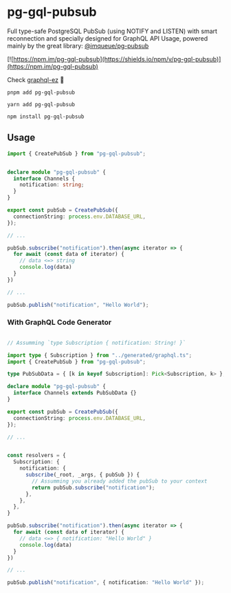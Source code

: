 # pg-gql-pubsub

Full type-safe PostgreSQL PubSub (using NOTIFY and LISTEN) with smart reconnection and specially designed for GraphQL API Usage, powered mainly by the great library: [@imqueue/pg-pubsub](https://github.com/imqueue/pg-pubsub)

[![https://npm.im/pg-gql-pubsub](https://shields.io/npm/v/pg-gql-pubsub)](https://npm.im/pg-gql-pubsub)

Check [graphql-ez](https://www.graphql-ez.com/) 💯

```
pnpm add pg-gql-pubsub
```

```
yarn add pg-gql-pubsub
```

```
npm install pg-gql-pubsub
```

## Usage

```ts
import { CreatePubSub } from "pg-gql-pubsub";


declare module "pg-gql-pubsub" {
  interface Channels {
    notification: string;
  }
}

export const pubSub = CreatePubSub({
  connectionString: process.env.DATABASE_URL,
});

// ...

pubSub.subscribe("notification").then(async iterator => {
  for await (const data of iterator) {
    // data <=> string
    console.log(data)
  }
})

// ...

pubSub.publish("notification", "Hello World");
```

### With GraphQL Code Generator


```ts

// Assumming `type Subscription { notification: String! }`

import type { Subscription } from "../generated/graphql.ts";
import { CreatePubSub } from "pg-gql-pubsub";

type PubSubData = { [k in keyof Subscription]: Pick<Subscription, k> };

declare module "pg-gql-pubsub" {
  interface Channels extends PubSubData {}
}

export const pubSub = CreatePubSub({
  connectionString: process.env.DATABASE_URL,
});

// ...


const resolvers = {
  Subscription: {
    notification: {
      subscribe(_root, _args, { pubSub }) {
        // Assumming you already added the pubSub to your context
        return pubSub.subscribe("notification");
      },
    },
  },
}

pubSub.subscribe("notification").then(async iterator => {
  for await (const data of iterator) {
    // data <=> { notification: "Hello World" } 
    console.log(data)
  }
})

// ...

pubSub.publish("notification", { notification: "Hello World" });

```


